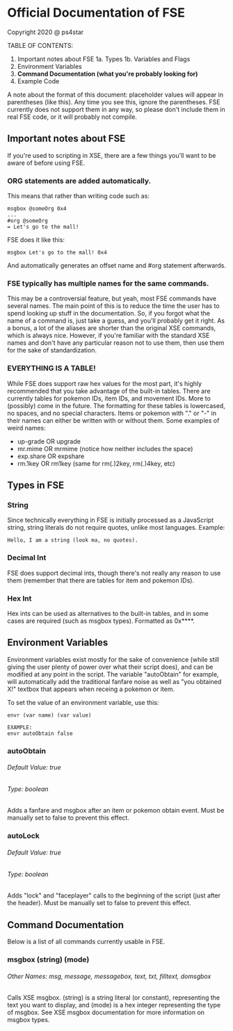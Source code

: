 # Official Documentation of FSE

Copyright 2020 @ ps4star


TABLE OF CONTENTS:

1. Important notes about FSE
1a. Types
1b. Variables and Flags
2. Environment Variables
3. **Command Documentation (what you're probably looking for)**
4. Example Code

A note about the format of this document: placeholder values will appear in parentheses (like this). Any time you see this, ignore the parentheses. FSE currently does not support them in any way, so please don't include them in real FSE code, or it will probably not compile.





## Important notes about FSE

If you're used to scripting in XSE, there are a few things you'll want to be aware of before using FSE.

### ORG statements are added automatically. 
This means that rather than writing code such as:
```
msgbox @someOrg 0x4
...
#org @someOrg
= Let's go to the mall!
```
FSE does it like this:
```
msgbox Let's go to the mall! 0x4
```
And automatically generates an offset name and #org statement afterwards.

### FSE typically has multiple names for the same commands.
This may be a controversial feature, but yeah, most FSE commands have several names. The main point of this is to reduce the time the user has to spend looking up stuff in the documentation. So, if you forgot what the name of a command is, just take a guess, and you'll probably get it right. As a bonus, a lot of the aliases are shorter than the original XSE commands, which is always nice. However, if you're familiar with the standard XSE names and don't have any particular reason not to use them, then use them for the sake of standardization.

### EVERYTHING IS A TABLE!
While FSE does support raw hex values for the most part, it's highly recommended that you take advantage of the built-in tables. There are currently tables for pokemon IDs, item IDs, and movement IDs. More to (possibly) come in the future. The formatting for these tables is lowercased, no spaces, and no special characters. Items or pokemon with "." or "-" in their names can either be written with or without them. Some examples of weird names:

- up-grade OR upgrade
- mr.mime OR mrmime (notice how neither includes the space)
- exp.share OR expshare
- rm.1key OR rm1key (same for rm(.)2key, rm(.)4key, etc)



## Types in FSE

### String
Since technically everything in FSE is initially processed as a JavaScript string, string literals do not require quotes, unlike most languages. Example:
```
Hello, I am a string (look ma, no quotes).
```

### Decimal Int
FSE does support decimal ints, though there's not really any reason to use them (remember that there are tables for item and pokemon IDs).

### Hex Int
Hex ints can be used as alternatives to the built-in tables, and in some cases are required (such as msgbox types). Formatted as 0x****.



## Environment Variables

Environment variables exist mostly for the sake of convenience (while still giving the user plenty of power over what their script does), and can be modified at any point in the script. The variable "autoObtain" for example, will automatically add the traditional fanfare noise as well as "you obtained X!" textbox that appears when receing a pokemon or item.

To set the value of an environment variable, use this:
```
envr (var name) (var value)

EXAMPLE:
envr autoObtain false
```

### autoObtain
###### Default Value: true
###### Type: boolean

Adds a fanfare and msgbox after an item or pokemon obtain event. Must be manually set to false to prevent this effect.

### autoLock
###### Default Value: true
###### Type: boolean

Adds "lock" and "faceplayer" calls to the beginning of the script (just after the header). Must be manually set to false to prevent this effect.



## Command Documentation

Below is a list of all commands currently usable in FSE.

### msgbox (string) (mode)
###### Other Names: msg, message, messagebox, text, txt, filltext, domsgbox

Calls XSE msgbox. (string) is a string literal (or constant), representing the text you want to display, and (mode) is a hex integer representing the type of msgbox. See XSE msgbox documentation for more information on msgbox types.






















